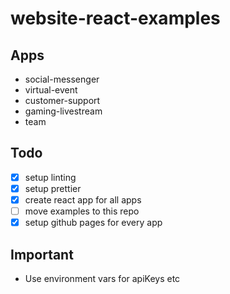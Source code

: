 # website-react-examples

## Apps

- social-messenger
- virtual-event
- customer-support
- gaming-livestream
- team

## Todo

- [x] setup linting
- [x] setup prettier
- [x] create react app for all apps
- [ ] move examples to this repo
- [x] setup github pages for every app

## Important

- Use environment vars for apiKeys etc
